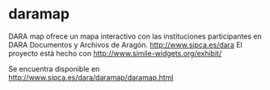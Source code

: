 # daramap
DARA map ofrece un mapa interactivo con las instituciones participantes en DARA Documentos y Archivos de Aragón. http://www.sipca.es/dara
El proyecto está hecho con http://www.simile-widgets.org/exhibit/

Se encuentra disponible en http://www.sipca.es/dara/daramap/daramap.html
